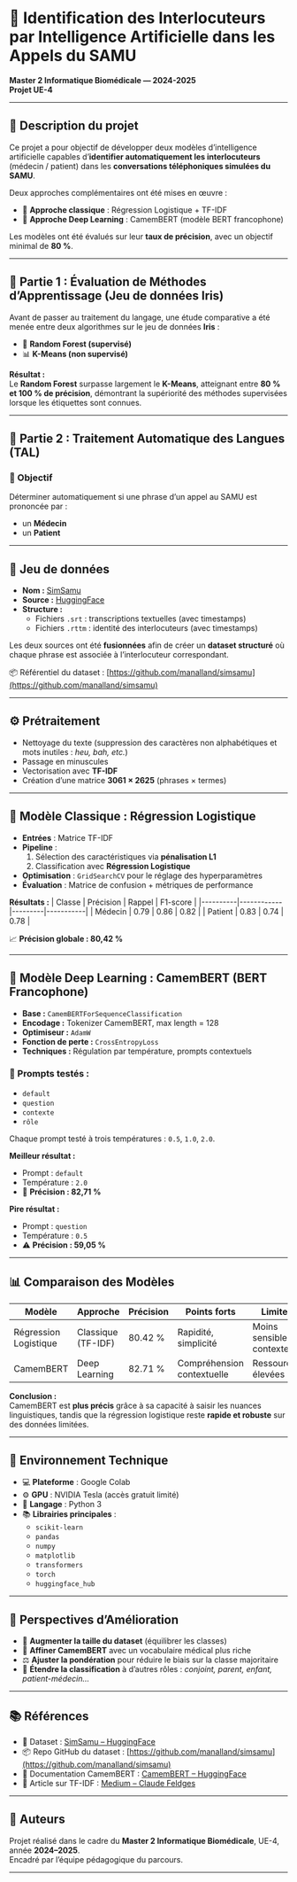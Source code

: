 # 🧠 Identification des Interlocuteurs par Intelligence Artificielle dans les Appels du SAMU

**Master 2 Informatique Biomédicale — 2024-2025**  
**Projet UE-4**

---

## 📘 Description du projet

Ce projet a pour objectif de développer deux modèles d’intelligence artificielle capables d’**identifier automatiquement les interlocuteurs** (médecin / patient) dans les **conversations téléphoniques simulées du SAMU**.

Deux approches complémentaires ont été mises en œuvre :
- 🧩 **Approche classique** : Régression Logistique + TF-IDF
- 🤖 **Approche Deep Learning** : CamemBERT (modèle BERT francophone)

Les modèles ont été évalués sur leur **taux de précision**, avec un objectif minimal de **80 %**.

---

## 🧪 Partie 1 : Évaluation de Méthodes d’Apprentissage (Jeu de données Iris)

Avant de passer au traitement du langage, une étude comparative a été menée entre deux algorithmes sur le jeu de données **Iris** :
- 🌲 **Random Forest (supervisé)**
- 📊 **K-Means (non supervisé)**

**Résultat :**  
Le **Random Forest** surpasse largement le **K-Means**, atteignant entre **80 % et 100 % de précision**, démontrant la supériorité des méthodes supervisées lorsque les étiquettes sont connues.

---

## 💬 Partie 2 : Traitement Automatique des Langues (TAL)

### 🎯 Objectif

Déterminer automatiquement si une phrase d’un appel au SAMU est prononcée par :
- un **Médecin**
- un **Patient**

---

## 📂 Jeu de données

- **Nom :** [SimSamu](https://huggingface.co/datasets/medkit/simsamu)
- **Source :** [HuggingFace](https://huggingface.co/datasets/medkit/simsamu)
- **Structure :**
  - Fichiers `.srt` : transcriptions textuelles (avec timestamps)
  - Fichiers `.rttm` : identité des interlocuteurs (avec timestamps)

Les deux sources ont été **fusionnées** afin de créer un **dataset structuré** où chaque phrase est associée à l’interlocuteur correspondant.

📦 Référentiel du dataset : [https://github.com/manalland/simsamu](https://github.com/manalland/simsamu)

---

## ⚙️ Prétraitement

- Nettoyage du texte (suppression des caractères non alphabétiques et mots inutiles : *heu, bah, etc.*)
- Passage en minuscules
- Vectorisation avec **TF-IDF**
- Création d’une matrice **3061 × 2625** (phrases × termes)

---

## 🧩 Modèle Classique : Régression Logistique

- **Entrées** : Matrice TF-IDF
- **Pipeline** :
  1. Sélection des caractéristiques via **pénalisation L1**
  2. Classification avec **Régression Logistique**
- **Optimisation** : `GridSearchCV` pour le réglage des hyperparamètres
- **Évaluation** : Matrice de confusion + métriques de performance

**Résultats :**
| Classe   | Précision | Rappel | F1-score |
|----------|------------|---------|-----------|
| Médecin  | 0.79       | 0.86    | 0.82      |
| Patient  | 0.83       | 0.74    | 0.78      |

📈 **Précision globale : 80,42 %**

---

## 🤖 Modèle Deep Learning : CamemBERT (BERT Francophone)

- **Base :** `CamemBERTForSequenceClassification`
- **Encodage :** Tokenizer CamemBERT, max length = 128
- **Optimiseur :** `AdamW`
- **Fonction de perte :** `CrossEntropyLoss`
- **Techniques :** Régulation par température, prompts contextuels

### 🧠 Prompts testés :
- `default`  
- `question`  
- `contexte`  
- `rôle`  

Chaque prompt testé à trois températures : `0.5`, `1.0`, `2.0`.

**Meilleur résultat :**
- Prompt : `default`
- Température : `2.0`
- 🎯 **Précision : 82,71 %**

**Pire résultat :**
- Prompt : `question`
- Température : `0.5`
- ⚠️ **Précision : 59,05 %**

---

## 📊 Comparaison des Modèles

| Modèle | Approche | Précision | Points forts | Limites |
|--------|-----------|------------|--------------|----------|
| Régression Logistique | Classique (TF-IDF) | 80.42 % | Rapidité, simplicité | Moins sensible au contexte |
| CamemBERT | Deep Learning | 82.71 % | Compréhension contextuelle | Ressources élevées |

**Conclusion :**  
CamemBERT est **plus précis** grâce à sa capacité à saisir les nuances linguistiques, tandis que la régression logistique reste **rapide et robuste** sur des données limitées.

---

## 🚀 Environnement Technique

- 💻 **Plateforme** : Google Colab
- ⚙️ **GPU** : NVIDIA Tesla (accès gratuit limité)
- 🐍 **Langage** : Python 3
- 📚 **Librairies principales** :
  - `scikit-learn`
  - `pandas`
  - `numpy`
  - `matplotlib`
  - `transformers`
  - `torch`
  - `huggingface_hub`

---

## 🔮 Perspectives d’Amélioration

- 🔁 **Augmenter la taille du dataset** (équilibrer les classes)
- 🧩 **Affiner CamemBERT** avec un vocabulaire médical plus riche
- ⚖️ **Ajuster la pondération** pour réduire le biais sur la classe majoritaire
- 👥 **Étendre la classification** à d’autres rôles : *conjoint, parent, enfant, patient-médecin…*

---

## 📚 Références

- 🧾 Dataset : [SimSamu – HuggingFace](https://huggingface.co/datasets/medkit/simsamu)  
- 📦 Repo GitHub du dataset : [https://github.com/manalland/simsamu](https://github.com/manalland/simsamu)  
- 🤗 Documentation CamemBERT : [CamemBERT – HuggingFace](https://huggingface.co/docs/transformers/en/model_doc/camembert)  
- 📘 Article sur TF-IDF : [Medium – Claude Feldges](https://medium.com/@claude.feldges/text-classification-with-tf-idf-lstm-bert-a-quantitative-comparison-b8409b556cb3)

---

## 👤 Auteurs

Projet réalisé dans le cadre du **Master 2 Informatique Biomédicale**, UE-4, année **2024–2025**.  
Encadré par l’équipe pédagogique du parcours.

---
